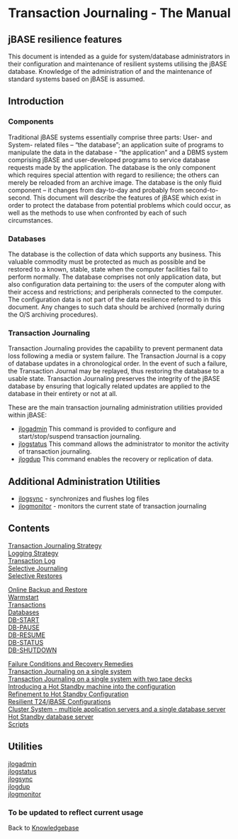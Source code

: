 # Transaction Journaling  - The Manual

<PageHeader />

## jBASE resilience features

This document is intended as a guide for system/database administrators in their configuration and maintenance of resilient systems utilising the jBASE database. Knowledge of the administration of and the maintenance of standard systems based on jBASE is assumed.

## Introduction  

### Components  

Traditional jBASE systems essentially comprise three parts: User- and System- related files – “the database”; an application suite of programs to manipulate the data in the database - “the application” and a DBMS system comprising jBASE and user-developed programs to service database requests made by the application. The database is the only component which requires special attention with regard to resilience; the others can merely be reloaded from an archive image. The database is the only fluid component – it changes from day-to-day and probably from second-to-second. This document will describe the features of jBASE which exist in order to protect the database from potential problems which could occur, as well as the methods to use when confronted by each of such circumstances.  

### Databases

The database is the collection of data which supports any business. This valuable commodity must be protected as much as possible and be restored to a known, stable, state when the computer facilities fail to perform normally. The database comprises not only application data, but also configuration data pertaining to: the users of the computer along with their access and restrictions; and peripherals connected to the computer. The configuration data is not part of the data resilience referred to in this document. Any changes to such data should be archived (normally during the O/S archiving procedures).

### Transaction Journaling  

Transaction Journaling provides the capability to prevent permanent data loss following a media or system failure. The Transaction Journal is a copy of database updates in a chronological order. In the event of such a failure, the Transaction Journal may be replayed, thus restoring the database to a usable state. Transaction Journaling preserves the integrity of the jBASE database by ensuring that logically related updates are applied to the database in their entirety or not at all.

These are the main transaction journaling administration utilities provided within jBASE:  

- [jlogadmin](./utilities-jlogadmin/README.md)      This command is provided to configure and start/stop/suspend transaction journaling.  
- [jlogstatus](./utilities-jlogstatus/README.md)    This command allows the administrator to monitor the activity of transaction journaling.  
- [jlogdup](./utilities-jlogdup/README.md)          This command enables the recovery or replication of data.  

## Additional Administration Utilities  

- [jlogsync](./utilities-jlogsync/README.md)        - synchronizes and flushes log files
- [jlogmonitor](./utilities-jlogmonitor/README.md)  - monitors the current state of transaction journaling  

## Contents  

[Transaction Journaling Strategy](./journaling-strategy/README.md)  
[Logging Strategy](./logging-strategy/README.md)  
[Transaction Log](./transaction-log/README.md)  
[Selective Journaling](./selective-journaling/README.md)  
[Selective Restores](./selective-restores/README.md)  

[Online Backup and Restore](./online-backup-restore/README.md)  
[Warmstart](./warmstart/README.md)  
[Transactions](./transactions/README.md)  
[Databases](./databases/README.md)  
[DB-START](./db-start/README.md)  
[DB-PAUSE](./db-pause/README.md)  
[DB-RESUME](./db-resume/README.md)  
[DB-STATUS](./db-status/REAME.md)  
[DB-SHUTDOWN](./db-shutdown/README.md)  

[Failure Conditions and Recovery Remedies](./failure-recovery/README.md)  
[Transaction Journaling on a single system](./journaling-single-system/README.md)  
[Transaction Journaling on a single system with two tape decks](./single-system-two-decks/README.md)  
[Introducing a Hot Standby machine into the configuration](./introduce-hot-standby/README.md)  
[Refinement to Hot Standby Configuration](./refined-hot-standby/README.md)  
[Resilient T24/jBASE Configurations](./resilient-configurations/README.md)  
[Cluster System - multiple application servers and a single database server](./cluster-system/README.md)  
[Hot Standby database server](./hot-standby/README.md)  
[Scripts](./scripts/README.md)  

## Utilities  

[jlogadmin](./utilities-jlogadmin/README.md)  
[jlogstatus](./utilities-jlogstatus/README.md)  
[jlogsync](./utilities-jlogsync/README.md)  
[jlogdup](./utilities-jlogdup/README.md)  
[jlogmonitor](./utilities-jlogmonitor/README.md)  

### To be updated to reflect current usage  

Back to [Knowledgebase](./../../README.md)

<PageFooter />

